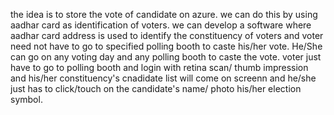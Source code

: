 the idea is to store the vote of candidate on azure.
we can do this by using aadhar card as identification of voters.
we can develop a software where aadhar card address is used to identify the constituency of voters and voter need not have to go to specified polling booth to caste his/her vote. He/She can go on any voting day and any polling booth to caste the vote.
voter just have to go to polling booth and login with retina scan/ thumb impression and his/her constituency's cnadidate list will come on screenn and he/she just has to click/touch on the candidate's name/ photo his/her election symbol.
